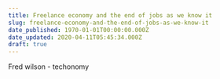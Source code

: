 ```yaml
---
title: Freelance economy and the end of jobs as we know it
slug: freelance-economy-and-the-end-of-jobs-as-we-know-it
date_published: 1970-01-01T00:00:00.000Z
date_updated: 2020-04-11T05:45:34.000Z
draft: true
---
```


Fred wilson - techonomy
